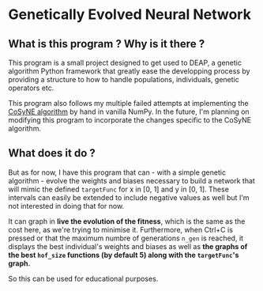 # Genetically Evolved Neural Network

## What is this program ? Why is it there ?
This program is a small project designed to get used to DEAP, a genetic algorithm Python framework that greatly ease the developping process by providing a structure to how to handle populations, individuals, genetic operators etc.

This program also follows my multiple failed attempts at implementing the [CoSyNE algorithm](https://github.com/sam1902/CoSyNEPy) by hand in vanilla NumPy. In the future, I'm planning on modifying this program to incorporate the changes specific to the CoSyNE algorithm.


## What does it do ?
But as for now, I have this program that can - with a simple genetic algorithm - evolve the weights and biases necessary to build a network that will mimic the defined `targetFunc` for x in [0, 1] and y in [0, 1]. These intervals can easily be extended to include negative values as well but I'm not interested in doing that for now.

It can graph in **live the evolution of the fitness**, which is the same as the cost here, as we're trying to minimise it. Furthermore, when Ctrl+C is pressed or that the maximum numbre of generations `n_gen` is reached, it displays the best individual's weights and biases as well as **the graphs of the best `hof_size` functions (by default 5) along with the `targetFunc`'s graph.**


So this can be used for educational purposes.